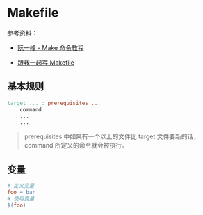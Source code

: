 # Makefile

参考资料：

- [阮一峰 - Make 命令教程](http://www.ruanyifeng.com/blog/2015/02/make.html)

- [跟我一起写 Makefile](https://seisman.github.io/how-to-write-makefile/index.html)

## 基本规则

```makefile
target ... : prerequisites ...
    command
    ...
    ...
```

> prerequisites 中如果有一个以上的文件比 target 文件要新的话，command 所定义的命令就会被执行。

## 变量

```makefile
# 定义变量
foo = bar
# 使用变量
$(foo)
```